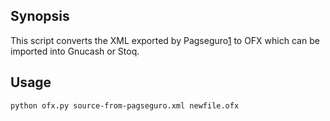 ## Synopsis

This script converts the XML exported by Pagseguro[1] to OFX
which can be imported into Gnucash or Stoq.

[1]: https://pagseguro.uol.com.br/

## Usage

```
python ofx.py source-from-pagseguro.xml newfile.ofx
```

